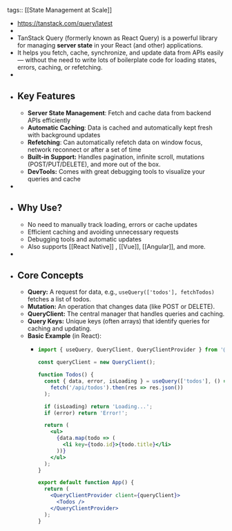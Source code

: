 tags:: [[State Management at Scale]]

- https://tanstack.com/query/latest
-
- TanStack Query (formerly known as React Query) is a powerful library for managing **server state** in your React (and other) applications.
- It helps you fetch, cache, synchronize, and update data from APIs easily — without the need to write lots of boilerplate code for loading states, errors, caching, or refetching.
-
- ## Key Features
	- **Server State Management**: Fetch and cache data from backend APIs efficiently
	- **Automatic Caching**: Data is cached and automatically kept fresh with background updates
	- **Refetching**: Can automatically refetch data on window focus, network reconnect or after a set of time
	- **Built-in Support:** Handles pagination, infinite scroll, mutations (POST/PUT/DELETE), and more out of the box.
	- **DevTools:** Comes with great debugging tools to visualize your queries and cache
-
- ## Why Use?
	- No need to manually track loading, errors or cache updates
	- Efficient caching and avoiding unnecessary requests
	- Debugging tools and automatic updates
	- Also supports [[React Native]] , [[Vue]], [[Angular]], and more.
-
- ## Core Concepts
	- **Query:** A request for data, e.g., `useQuery(['todos'], fetchTodos)` fetches a list of todos.
	- **Mutation:** An operation that changes data (like POST or DELETE).
	- **QueryClient:** The central manager that handles queries and caching.
	- **Query Keys:** Unique keys (often arrays) that identify queries for caching and updating.
	- **Basic Example** (in React):
		- ```jsx
		  import { useQuery, QueryClient, QueryClientProvider } from '@tanstack/react-query';
		  
		  const queryClient = new QueryClient();
		  
		  function Todos() {
		    const { data, error, isLoading } = useQuery(['todos'], () =>
		      fetch('/api/todos').then(res => res.json())
		    );
		  
		    if (isLoading) return 'Loading...';
		    if (error) return 'Error!';
		  
		    return (
		      <ul>
		        {data.map(todo => (
		          <li key={todo.id}>{todo.title}</li>
		        ))}
		      </ul>
		    );
		  }
		  
		  export default function App() {
		    return (
		      <QueryClientProvider client={queryClient}>
		        <Todos />
		      </QueryClientProvider>
		    );
		  }
		  
		  ```